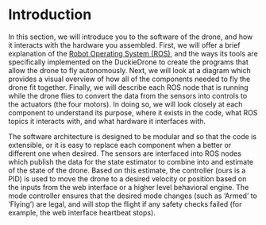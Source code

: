 # Introduction
In this section, we will introduce you to the software of the drone, and how it interacts with the hardware you assembled. First, we will offer a brief explanation of the [Robot Operating System (ROS)](https://www.ros.org/), and the ways its tools are specifically implemented on the DuckieDrone to create the programs that allow the drone to fly autonomously. Next, we will look at a diagram which provides a visual overview of how all of the components needed to fly the drone fit together. Finally, we will describe each ROS node that is running while the drone flies to convert the data from the sensors into controls to the actuators (the four motors). In doing so, we will look closely at each component to understand its purpose, where it exists in the code, what ROS topics it interacts with, and what hardware it interfaces with.

The software architecture is designed to be modular and so that the code is extensible, or it is easy to replace each component when a better or different one when desired. The sensors are interfaced into ROS nodes which publish the data for the state estimator to combine into and estimate of the state of the drone. Based on this estimate, the controller (ours is a PID) is used to move the drone to a desired velocity or position based on the inputs from the web interface or a higher level behavioral engine. The mode controller ensures that the desired mode changes (such as ‘Armed’ to ‘Flying’) are legal, and will stop the flight if any safety checks failed (for example, the web interface heartbeat stops).